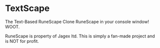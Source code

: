 # TextScape
The Text-Based RuneScape Clone
RuneScape in your console window! WOOT.

RuneScape is property of Jagex ltd. This is simply a fan-made project and is NOT for profit. 

